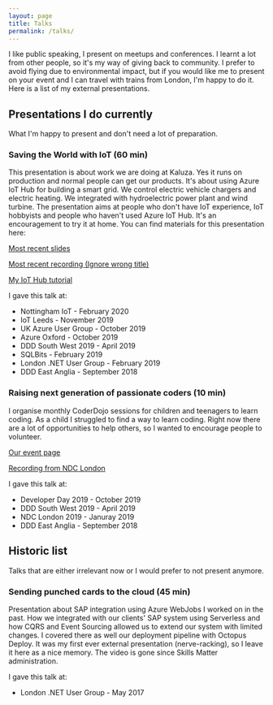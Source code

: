 ```yaml
---
layout: page
title: Talks
permalink: /talks/
---
```


I like public speaking, I present on meetups and conferences. I learnt a lot from other people, so it's my way of giving back to community. I prefer to avoid flying due to environmental impact, but if you would like me to present on your event and I can travel with trains from London, I'm happy to do it. Here is a list of my external presentations.

## Presentations I do currently

What I'm happy to present and don't need a lot of preparation.

### Saving the World with IoT (60 min)

This presentation is about work we are doing at Kaluza. Yes it runs on production and normal people can get our products. It's about using Azure IoT Hub for building a smart grid. We control electric vehicle chargers and electric heating. We integrated with hydroelectric power plant and wind turbine. The presentation aims at people who don't have IoT experience, IoT hobbyists and people who haven't used Azure IoT Hub. It's an encouragement to try it at home. You can find materials for this presentation here:

[Most recent slides](https://www.slideshare.net/TomaszBartoszewski/nottingham-iot-saving-the-world-with-iot)

[Most recent recording (Ignore wrong title)](https://www.youtube.com/watch?v=fMUI2ITTHUU)

[My IoT Hub tutorial](https://writeitdifferently.com/IoTHub-tutorial/)

I gave this talk at:
* Nottingham IoT - February 2020
* IoT Leeds - November 2019
* UK Azure User Group - October 2019
* Azure Oxford - October 2019
* DDD South West 2019 - April 2019
* SQLBits - February 2019
* London .NET User Group - February 2019
* DDD East Anglia - September 2018


### Raising next generation of passionate coders (10 min)

I organise monthly CoderDojo sessions for children and teenagers to learn coding. As a child I struggled to find a way to learn coding. Right now there are a lot of opportunities to help others, so I wanted to encourage people to volunteer.

[Our event page](https://zen.coderdojo.com/dojos/gb/london/kensington-london-ovo)

[Recording from NDC London](https://www.youtube.com/watch?v=3yxiDDk_uqI)

I gave this talk at:
* Developer Day 2019 - October 2019
* DDD South West 2019 - April 2019
* NDC London 2019 - Januray 2019
* DDD East Anglia - September 2018

## Historic list

Talks that are either irrelevant now or I would prefer to not present anymore.

### Sending punched cards to the cloud (45 min)

Presentation about SAP integration using Azure WebJobs I worked on in the past. How we integrated with our clients' SAP system using Serverless and how CQRS and Event Sourcing allowed us to extend our system with limited changes. I covered there as well our deployment pipeline with Octopus Deploy. It was my first ever external presentation (nerve-racking), so I leave it here as a nice memory. The video is gone since Skills Matter administration.

I gave this talk at:
* London .NET User Group - May 2017
